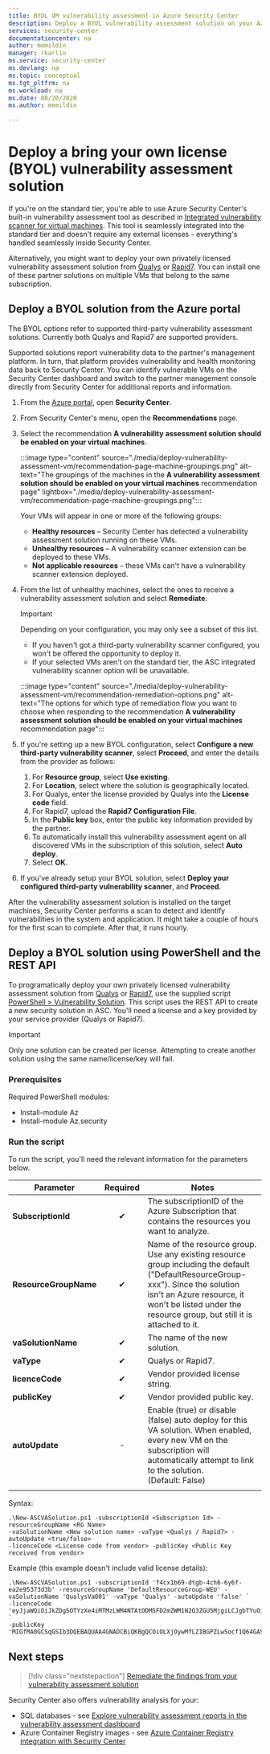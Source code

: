 ```yaml
---
title: BYOL VM vulnerability assessment in Azure Security Center
description: Deploy a BYOL vulnerability assessment solution on your Azure Virtual Machines to get recommendations in Azure Security Center that can help you protect your virtual machines.
services: security-center
documentationcenter: na
author: memildin
manager: rkarlin
ms.service: security-center
ms.devlang: na
ms.topic: conceptual
ms.tgt_pltfrm: na
ms.workload: na
ms.date: 08/20/2020
ms.author: memildin

---
```


# Deploy a bring your own license (BYOL) vulnerability assessment solution

If you're on the standard tier, you're able to use Azure Security Center's built-in vulnerability assessment tool as described in [Integrated vulnerability scanner for virtual machines](built-in-vulnerability-assessment.md). This tool is seamlessly integrated into the standard tier and doesn't require any external licenses - everything's handled seamlessly inside Security Center.

Alternatively, you might want to deploy your own privately licensed vulnerability assessment solution from [Qualys](https://www.qualys.com/lp/azure) or [Rapid7](https://www.rapid7.com/products/insightvm/). You can install one of these partner solutions on multiple VMs that belong to the same subscription.

## Deploy a BYOL solution from the Azure portal

The BYOL options refer to supported third-party vulnerability assessment solutions. Currently both Qualys and Rapid7 are supported providers.

Supported solutions report vulnerability data to the partner's management platform. In turn, that platform provides vulnerability and health monitoring data back to Security Center. You can identify vulnerable VMs on the Security Center dashboard and switch to the partner management console directly from Security Center for additional reports and information.

1. From the [Azure portal](https://azure.microsoft.com/features/azure-portal/), open **Security Center**.

1. From Security Center's menu, open the **Recommendations** page.

1. Select the recommendation **A vulnerability assessment solution should be enabled on your virtual machines**.

    :::image type="content" source="./media/deploy-vulnerability-assessment-vm/recommendation-page-machine-groupings.png" alt-text="The groupings of the machines in the **A vulnerability assessment solution should be enabled on your virtual machines** recommendation page" lightbox="./media/deploy-vulnerability-assessment-vm/recommendation-page-machine-groupings.png":::

    Your VMs will appear in one or more of the following groups:

    * **Healthy resources** – Security Center has detected a vulnerability assessment solution running on these VMs.
    * **Unhealthy resources** – A vulnerability scanner extension can be deployed to these VMs. 
    * **Not applicable resources** – these VMs can't have a vulnerability scanner extension deployed.

1. From the list of unhealthy machines, select the ones to receive a vulnerability assessment solution and select **Remediate**.

    >[!IMPORTANT]
    > Depending on your configuration, you may only see a subset of this list. 
    >
    > - If you haven't got a third-party vulnerability scanner configured, you won't be offered the opportunity to deploy it.
    > - If your selected VMs aren't on the standard tier, the ASC integrated vulnerability scanner option will be unavailable.

    :::image type="content" source="./media/deploy-vulnerability-assessment-vm/recommendation-remediation-options.png" alt-text="The options for which type of remediation flow you want to choose when responding to the recommendation **A vulnerability assessment solution should be enabled on your virtual machines** recommendation page":::

1. If you're setting up a new BYOL configuration, select **Configure a new third-party vulnerability scanner**, select **Proceed**, and enter the details from the provider as follows:

    1. For **Resource group**, select **Use existing**.
    1. For **Location**, select where the solution is geographically located.
    1. For Qualys, enter the license provided by Qualys into the **License code** field.
    1. For Rapid7, upload the **Rapid7 Configuration File**.
    1. In the **Public key** box, enter the public key information provided by the partner.
    1. To automatically install this vulnerability assessment agent on all discovered VMs in the subscription of this solution, select **Auto deploy**.
    1. Select **OK**.

1. If you've already setup your BYOL solution, select **Deploy your configured third-party vulnerability scanner**, and **Proceed**.

After the vulnerability assessment solution is installed on the target machines, Security Center performs a scan to detect and identify vulnerabilities in the system and application. It might take a couple of hours for the first scan to complete. After that, it runs hourly.



## Deploy a BYOL solution using PowerShell and the REST API

To programatically deploy your own privately licensed vulnerability assessment solution from [Qualys](https://www.qualys.com/lp/azure) or [Rapid7](https://www.rapid7.com/products/insightvm/), use the supplied script [PowerShell > Vulnerability Solution](https://github.com/Azure/Azure-Security-Center/tree/master/Powershell%20scripts/Vulnerability%20Solution). This script uses the REST API to create a new security solution in ASC. You'll need a license and a key provided by your service provider (Qualys or Rapid7).

> [!IMPORTANT] 
> Only one solution can be created per license. Attempting to create another solution using the same name/license/key will fail.

### Prerequisites

Required PowerShell modules:

- Install-module Az
- Install-module Az.security

### Run the script

To run the script, you'll need the relevant information for the parameters below.

| **Parameter** | **Required** | **Notes** |
|----|:----:|----|
|**SubscriptionId**|✔|The subscriptionID of the Azure Subscription that contains the resources you want to analyze.|
|**ResourceGroupName**|✔|Name of the resource group. Use any existing resource group including the default ("DefaultResourceGroup-xxx"). Since the solution isn't an Azure resource, it won't be listed under the resource group, but still it is attached to it.|
|**vaSolutionName**|✔|The name of the new solution.|
|**vaType**|✔|Qualys or Rapid7.|
|**licenceCode**|✔|Vendor provided license string.|
|**publicKey**|✔|Vendor provided public key.|
|**autoUpdate**|-|Enable (true) or disable (false) auto deploy for this VA solution. When enabled, every new VM on the subscription will automatically attempt to link to the solution.<br/>(Default: False)|
||||

Syntax:

```azurepowershell
.\New-ASCVASolution.ps1 -subscriptionId <Subscription Id> -resourceGroupName <RG Name>
-vaSolutionName <New solution name> -vaType <Qualys / Rapid7> -autoUpdate <true/false>
-licenceCode <License code from vendor> -publicKey <Public Key received from vendor>
```

Example (this example doesn't include valid license details):

```azurepowershell
.\New-ASCVASolution.ps1 -subscriptionId 'f4cx1b69-dtgb-4ch6-6y6f-ea2e95373d3b' -resourceGroupName 'DefaultResourceGroup-WEU' -vaSolutionName 'QualysVa001' -vaType 'Qualys' -autoUpdate 'false' `
-licenceCode 'eyJjaWQiOiJkZDg5OTYzXe4iMTMzLWM4NTAtODM5FD2mZWM1N2Q3ZGU5MjgiLCJgbTYuOiIyMmM5NDg3MS1lNTVkLTQ1OGItYjhlMC03OTRhMmM3YWM1ZGQiLCJwd3NVcmwiOiJodHRwczovL3FhZ3B1YmxpYy1wMDEuaW50LnF1YWx5cy5jb20vQ2xvdSKJY6VudC8iLCJwd3NQb3J0IjoiNDQzIn0=' `
-publicKey 'MIGfMA0GCSqGSIb3DQEBAQUAA4GNADCBiQKBgQCOiOLXjOywMfLZIBGPZLwSocf1Q64GASLK9OHFEmanBl1nkJhZDrZ4YD5lM98fThYbAx1Rde2iYV1ze/wDlX4cIvFAyXuN7HbdkeIlBl6vWXEBZpUU17bOdJOUGolzEzNBhtxi/elEZLghq9Chmah82me/okGMIhJJsCiTtglVQIDAQAB'
```

## Next steps

> [!div class="nextstepaction"]
> [Remediate the findings from your vulnerability assessment solution](remediate-vulnerability-findings-vm.md)


Security Center also offers vulnerability analysis for your:

- SQL databases - see [Explore vulnerability assessment reports in the vulnerability assessment dashboard](security-center-iaas-advanced-data.md#explore-vulnerability-assessment-reports)
- Azure Container Registry images - see [Azure Container Registry integration with Security Center](azure-container-registry-integration.md)